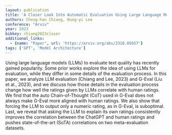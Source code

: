 ```yaml
---
layout: publication
title: 'A Closer Look Into Automatic Evaluation Using Large Language Models'
authors: Cheng-han Chiang, Hung-yi Lee
conference: "Arxiv"
year: 2023
bibkey: chiang2023closer
additional_links:
  - {name: "Paper", url: 'https://arxiv.org/abs/2310.05657'}
tags: ['GPT', 'Model Architecture']
---
```

Using large language models (LLMs) to evaluate text quality has recently
gained popularity. Some prior works explore the idea of using LLMs for
evaluation, while they differ in some details of the evaluation process. In
this paper, we analyze LLM evaluation (Chiang and Lee, 2023) and G-Eval (Liu et
al., 2023), and we discuss how those details in the evaluation process change
how well the ratings given by LLMs correlate with human ratings. We find that
the auto Chain-of-Thought (CoT) used in G-Eval does not always make G-Eval more
aligned with human ratings. We also show that forcing the LLM to output only a
numeric rating, as in G-Eval, is suboptimal. Last, we reveal that asking the
LLM to explain its own ratings consistently improves the correlation between
the ChatGPT and human ratings and pushes state-of-the-art (SoTA) correlations
on two meta-evaluation datasets.
